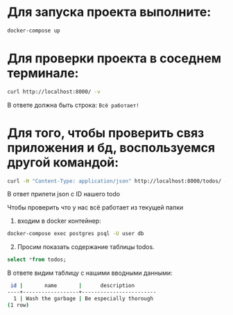 # Для запуска проекта выполните:
```bash
docker-compose up 
```

# Для проверки проекта в соседнем терминале:
```bash
curl http://localhost:8000/ -v
```
В ответе должна быть строка: `Всё работает!`

# Для того, чтобы проверить связ приложения и бд, воспользуемся другой командой:
```bash
curl -H "Content-Type: application/json" http://localhost:8000/todos/ -d '{"name":"Wash the garbage","description":"Be especially thorough"}' -v
```
В ответ прилети json с ID нашего todo

Чтобы проверить что у нас всё работает из текущей папки 
1) входим в docker контейнер:
```bash
docker-compose exec postgres psql -U user db
```
2) Просим показать содержание таблицы todos.
```sql
select *from todos;
```
В ответе видим таблицу с нашими вводными данными:
```bash
 id |       name       |      description       
----+------------------+------------------------
  1 | Wash the garbage | Be especially thorough
(1 row)
```
